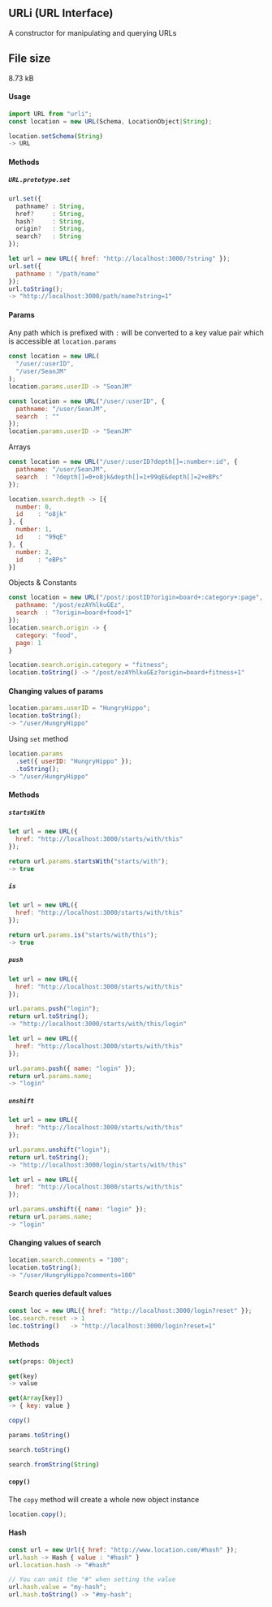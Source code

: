 ## URLi (URL Interface)
A constructor for manipulating and querying URLs

## File size
8.73 kB

#### Usage
```js
import URL from "urli";
const location = new URL(Schema, LocationObject|String);
```

```javascript
location.setSchema(String)
-> URL
```

#### Methods

##### `URL.prototype.set`

```javascript
url.set({
  pathname? : String,
  href?     : String,
  hash?     : String,
  origin?   : String,
  search?   : String
});
```

```javascript
let url = new URL({ href: "http://localhost:3000/?string" });
url.set({
  pathname : "/path/name"
});
url.toString();
-> "http://localhost:3000/path/name?string=1"
```


#### Params

Any path which is prefixed with `:` will be converted to a key value pair which is accessible at `location.params`

```javascript
const location = new URL(
  "/user/:userID",
  "/user/SeanJM"
);
location.params.userID -> "SeanJM"

```
```javascript
const location = new URL("/user/:userID", {
  pathname: "/user/SeanJM",
  search  : ""
});
location.params.userID -> "SeanJM"
```

Arrays
```javascript
const location = new URL("/user/:userID?depth[]=:number+:id", {
  pathname: "/user/SeanJM",
  search  : "?depth[]=0+o8jk&depth[]=1+99qE&depth[]=2+eBPs"
});

location.search.depth -> [{
  number: 0,
  id    : "o8jk"
}, {
  number: 1,
  id    : "99qE"
}, {
  number: 2,
  id    : "eBPs"
}]
```

Objects & Constants
```javascript
const location = new URL("/post/:postID?origin=board+:category+:page", {
  pathname: "/post/ezAYhlkuGEz",
  search  : "?origin=board+food+1"
});
location.search.origin -> {
  category: "food",
  page: 1
}

location.search.origin.category = "fitness";
location.toString() -> "/post/ezAYhlkuGEz?origin=board+fitness+1"
```

#### Changing values of params
```javascript
location.params.userID = "HungryHippo";
location.toString();
-> "/user/HungryHippo"
```

Using `set` method
```javascript
location.params
  .set({ userID: "HungryHippo" });
  .toString();
-> "/user/HungryHippo"
```

#### Methods

##### `startsWith`

```javascript
let url = new URL({
  href: "http://localhost:3000/starts/with/this"
});

return url.params.startsWith("starts/with");
-> true
```

##### `is`

```javascript
let url = new URL({
  href: "http://localhost:3000/starts/with/this"
});

return url.params.is("starts/with/this");
-> true
```

##### `push`

```javascript
let url = new URL({
  href: "http://localhost:3000/starts/with/this"
});

url.params.push("login");
return url.toString();
-> "http://localhost:3000/starts/with/this/login"
```

```javascript
let url = new URL({
  href: "http://localhost:3000/starts/with/this"
});

url.params.push({ name: "login" });
return url.params.name;
-> "login"
```

##### `unshift`

```javascript
let url = new URL({
  href: "http://localhost:3000/starts/with/this"
});

url.params.unshift("login");
return url.toString();
-> "http://localhost:3000/login/starts/with/this"
```

```javascript
let url = new URL({
  href: "http://localhost:3000/starts/with/this"
});

url.params.unshift({ name: "login" });
return url.params.name;
-> "login"
```

#### Changing values of search
```javascript
location.search.comments = "100";
location.toString();
-> "/user/HungryHippo?comments=100"
```

#### Search queries default values
```javascript
const loc = new URL({ href: "http://localhost:3000/login?reset" });
loc.search.reset -> 1
loc.toString()   -> "http://localhost:3000/login?reset=1"
```

#### Methods
```javascript
set(props: Object)
```

```javascript
get(key)
-> value
```

```javascript
get(Array[key])
-> { key: value }
```

```javascript
copy()
```

```javascript
params.toString()
```

```javascript
search.toString()
```

```javascript
search.fromString(String)
```

#### `copy()`

The `copy` method will create a whole new object instance

```javascript
location.copy();
```

#### Hash
```javascript
const url = new Url({ href: "http://www.location.com/#hash" });
url.hash -> Hash { value : "#hash" }
url.location.hash -> "#hash"

// You can omit the "#" when setting the value
url.hash.value = "my-hash";
url.hash.toString() -> "#my-hash";
```